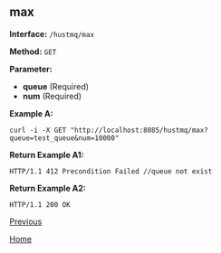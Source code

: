 ## max ##

**Interface:** `/hustmq/max`

**Method:** `GET`

**Parameter:** 

*  **queue** (Required)  
*  **num** (Required)

**Example A:**

    curl -i -X GET "http://localhost:8085/hustmq/max?queue=test_queue&num=10000"

**Return Example A1:**

	HTTP/1.1 412 Precondition Failed //queue not exist

**Return Example A2:**

	HTTP/1.1 200 OK

[Previous](../hustmq.md)

[Home](../../index.md)